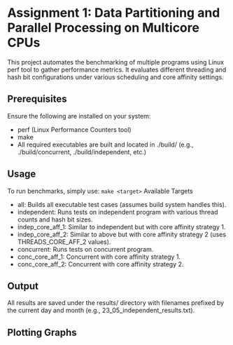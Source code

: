# Assignment 1: Data Partitioning and Parallel Processing on Multicore CPUs

This project automates the benchmarking of multiple programs using Linux perf tool to gather performance metrics. It evaluates different threading and hash bit configurations under various scheduling and core affinity settings.

## Prerequisites
Ensure the following are installed on your system:
* perf (Linux Performance Counters tool)
* make
* All required executables are built and located in ./build/ (e.g., ./build/concurrent, ./build/independent, etc.)

## Usage
To run benchmarks, simply use:
`make <target>`
Available Targets
* all: Builds all executable test cases (assumes build system handles this).
* independent: Runs tests on independent program with various thread counts and hash bit sizes.
* indep_core_aff_1: Similar to independent but with core affinity strategy 1.
* indep_core_aff_2: Similar to above but with core affinity strategy 2 (uses THREADS_CORE_AFF_2 values).
* concurrent: Runs tests on concurrent program.
* conc_core_aff_1: Concurrent with core affinity strategy 1.
* conc_core_aff_2: Concurrent with core affinity strategy 2.

## Output

All results are saved under the results/ directory with filenames prefixed by the current day and month (e.g., 23_05_independent_results.txt).


## Plotting Graphs

